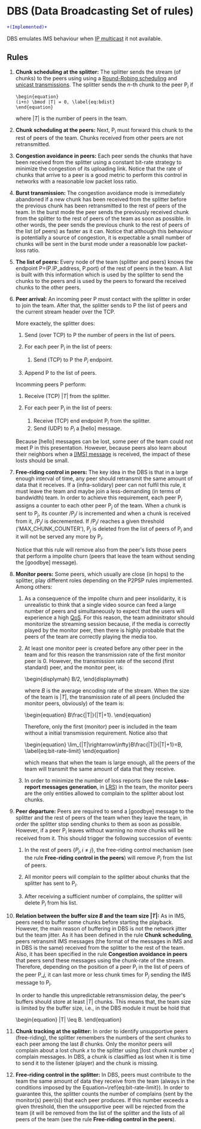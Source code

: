 DBS (Data Broadcasting Set of rules)
====================================

```diff
+(Implemented)+
```

DBS emulates IMS behaviour when
[IP multicast](https://en.wikipedia.org/wiki/IP_multicast) it not
available.


Rules
-----

1.  **Chunk scheduling at the splitter:** The splitter sends the stream (of chunks) to
	the peers using using a
	[Round-Robing scheduling](https://en.wikipedia.org/wiki/Round-robin_scheduling)
	and
	[unicast transmissions](https://en.wikipedia.org/wiki/Unicast).
	The splitter sends the $n$-th chunk to the peer P$_i$ if
	
	```	
    \begin{equation}
	(i+n) \bmod |T| = 0, \label{eq:bdist}
    \end{equation}
	```
    
	where $|T|$ is the number of peers in the team.
    
2.  **Chunk scheduling at the peers:** Next, P$_i$ must
    forward this chunk to the rest of peers of the team. Chunks
    received from other peers are not retransmitted.

2.  **Congestion avoidance in peers:** Each peer sends the chunks that
	have been received from the splitter using a constant bit-rate
	strategy to minimize the congestion of its uploading link. Notice
	that the rate of chunks that arrive to a peer is a good metric to
	perform this control in networks with a reasonable low packet loss
	ratio.

3.  **Burst transmission:** The congestion avoidance mode is
	immediately abandoned if a new chunk has been received from the
	splitter before the previous chunk has been retransmitted to the
	rest of peers of the team. In the burst mode the peer sends the
	previously received chunk from the splitter to the rest of peers
	of the team as soon as possible. In other words, the peer sends
	the previous chunk to the rest of peers of the list (of peers) as
	faster as it can. Notice that although this behaviour is
	potentially a source of congestion, it is expectable a small
	number of chunks will be sent in the burst mode under a reasonable
	low packet-loss ratio.

4.  **The list of peers:** Every node of the team (splitter and
	peers) knows the endpoint P=(P.IP_address, P.port) of the rest of
	peers in the team. A list is built with this information which is
	used by the splitter to send the chunks to the peers and is used
	by the peers to forward the received chunks to the other peers.

5.  **Peer arrival:** An incoming peer P must contact with the
    splitter in order to join the team. After that, the splitter sends
    to P the list of peers and the current stream header over the
    TCP.

	More exactely, the splitter does:

	1.  Send (over TCP) to P the number of peers in the list of peers.

	2.  For each peer P$_i$ in the list of peers:

	    1. Send (TCP) to P the $P_i$ endpoint.

	3.  Append P to the list of peers.

	Incomming peers P perform:

	1.  Receive (TCP) $|T|$ from the splitter.

    2.  For each peer P$_i$ in the list of peers:
		1.  Receive (TCP) end endpoint P$_i$ from the splitter.
        2.  Send (UDP) to $P_i$ a [hello] message.

	Because [hello] messages can be lost, some peer of the team could
	not meet P in this presentation. However, because peers also learn
	about their neighbors when a [[IMS] message](../IMS/README.md) is
	received, the impact of these losts should be small.

5.  **Free-riding control in peers:** The key idea in the DBS is that
	in a large enough interval of time, any peer should retransmit the
	same amount of data that it receives. If a (infra-solidary) peer
	can not fulfil this rule, it must leave the team and maybe join a
	less-demanding (in terms of bandwidth) team. In order to achieve
	this requirement, each peer P$_i$ assigns a counter to each other
	peer P$_j$ of the team. When a chunk is sent to P$_j$, its counter
	/P$_j$/ is incremented and when a chunk is received from it,
	/P$_j$/ is decremented. If /P$_j$/ reaches a given threshold
	('MAX_CHUNK_COUNTER'), P$_j$ is deleted from the list of peers of
	P$_i$ and it will not be served any more by P$_i$.

	Notice that this rule will remove also from the peer's lists those
	peers that perform a impolite churn (peers that leave the team
	without sending the [goodbye] message).

6.  **Monitor peers:** Some peers, which usually are close (in
	hops) to the splitter, play different roles depending on the P2PSP
    rules implemented. Among others:
	
    1.  As a consequence of the impolite churn and peer insolidarity,
		it is unrealistic to think that a single video source can feed
		a large number of peers and simultaneously to expect that the
		users will experience a high
		[QoS](https://en.wikipedia.org/wiki/Quality_of_service). For
		this reason, the team adminitrator should monitorize the
		streaming session because, if the media is correctly played by
		the monitor peer, then there is highly probable that the peers
		of the team are correctly playing the media too.

	2.  At least one monitor peer is created before any other peer in
		the team and for this reason the transmission rate of the first
		monitor peer is $0$. However, the transmission rate of the second
		(first standard) peer, and the monitor peer, is:

	    \begin{displymah}
           B/2,
        \end{displaymath}
		   
        where $B$ is the average encoding rate of the stream. When the
        size of the team is $|T|$, the transmission rate of all peers
        (included the monitor peers, obviously) of the team is:

	    \begin{equation}
          B\frac{|T|}{|T|+1}.
        \end{equation}
		  
	    Therefore, only the first (monitor) peer is included in the team
        without a initial transmission requirement. Notice also that

	    \begin{equation}
		  \lim_{|T|\rightarrow\infty}B\frac{|T|}{|T|+1}=B,
        \label{eq:bit-rate-limit}
        \end{equation}
		
		which means that when the team is large enough, all the peers
		of the team will transmit the same amount of data that they
		receive.

	3.  In order to minimize the number of loss reports (see the rule
		**Loss-report messages generation**, in [LRS](../LRS/README.md))
		in the team, the monitor peers are the only entities allowed to
		complain to the splitter about lost chunks.

7.  **Peer departure:** Peers are required to send a [goodbye]
	message to the splitter and the rest of peers of the team when they
	leave the team, in order the splitter stop sending chunks to
    them as soon as possible. However, if a peer P$_i$ leaves without
	warning no more chunks will be received from it. This should
	trigger the following succession of events:

	1.  In the rest of peers $\{P_j, i\neq j\}$, the free-riding
		control mechanism (see the rule **Free-riding control in the
		peers**) will remove $P_i$ from the list of peers.
		
    2.  All monitor peers will complain to the splitter about chunks
		that the splitter has sent to P$_i$.
	
    3.  After receiving a sufficient number of complains, the splitter
        will delete P$_i$ from his list.

8.  **Relation between the buffer size $B$ and the team size $|T|$:**
	As in IMS, peers need to buffer some chunks before starting the
	playback. However, the main reason of buffering in DBS is not the
	network jitter but the team jitter. As it has been defined in the
	rule **Chunk scheduling**, peers retransmit IMS messages (the
	format of the messages in IMS and in DBS is the same) received
	from the splitter to the rest of the team. Also, it has been
	specified in the rule **Congestion avoidance in peers** that peers
	send these messages using the chunk-rate of the stream. Therefore,
	depending on the position of a peer P$_i$ in the list of peers of
	the peer P_$j$, it can last more or less chunk times for P$_j$
	sending the IMS message to P$_i$.

	In order to handle this unpredictable retransmission delay, the
	peer's buffers should store at least $|T|$ chunks. This means
	that, the team size is limited by the buffer size, i.e., in the
	DBS module it must be hold that

    \begin{equation}
      |T| \leq B.
    \end{equation}

9.  **Chunk tracking at the splitter:** In order to identify
    unsupportive peers (free-riding), the splitter remembers the
    numbers of the sent chunks to each peer among the last $B$
    chunks. Only the monitor peers will complain about a lost chunk
    $x$ to the splitter using [lost chunk number $x$] complain
    messages. In DBS, a chunk is clasiffied as lost when it is time to
    send it to the listener (player) and the chunk is missing.

10. **Free-riding control in the splitter:** In DBS, peers must
    contribute to the team the same amount of data they receive from
    the team (always in the conditions imposed by the
    Equation~\ref{eq:bit-rate-limit}). In order to guarantee this, the
    splitter counts the number of complains (sent by the monitor(s)
    peer(s)) that each peer produces. If this number exceeds a given
    threshold, then the unsupportive peer will be rejected from the
    team (it will be removed from the list of the splitter and the
    lists of all peers of the team (see the rule **Free-riding control
    in the peers**).
